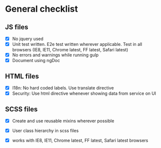 # General checklist
## JS files
- [x] No jquery used
- [x] Unit test written. E2e test written wherever applicable. Test in all browsers (IE8, IE11, Chrome latest, FF latest, Safari latest)
- [x] No errors and warnings while running gulp
- [x] Document using ngDoc

## HTML files
- [x] I18n: No hard coded labels. Use translate directive
- [x] Security: Use html directive whenever showing data from service on UI 

## SCSS files 
- [x] Create and use reusable mixins wherever possible
- [x] User class hierarchy in scss files
- [x] works with IE8, IE11, Chrome latest, FF latest, Safari latest browsers

